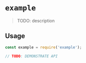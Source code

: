 # `example`

> TODO: description

## Usage

```jsx
const example = require('example');

// TODO: DEMONSTRATE API
```
